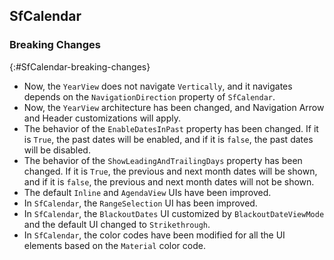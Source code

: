 ## SfCalendar

### Breaking Changes
{:#SfCalendar-breaking-changes}

*  Now, the `YearView` does not navigate `Vertically`, and it navigates depends on the `NavigationDirection` property of `SfCalendar`.
* Now, the `YearView` architecture has been changed, and Navigation Arrow and Header customizations will apply.
* The behavior of the `EnableDatesInPast` property has been changed. If it is `True`, the past dates will be enabled, and if it is `false`, the past dates will be disabled.
* The behavior of the `ShowLeadingAndTrailingDays` property has been changed. If it is `True`, the previous and next month dates will be shown, and if it is `false`, the previous and next month dates will not be shown.
* The default `Inline` and `AgendaView` UIs have been improved.
* In `SfCalendar`, the `RangeSelection` UI has been improved.
* In `SfCalendar`, the `BlackoutDates` UI customized by `BlackoutDateViewMode` and the default UI changed to `Strikethrough`.
* In `SfCalendar`, the color codes have been modified for all the UI elements based on the `Material` color code.

